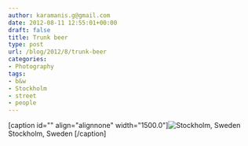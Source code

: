 ```yaml
---
author: karamanis.g@gmail.com
date: 2012-08-11 12:55:01+00:00
draft: false
title: Trunk beer
type: post
url: /blog/2012/8/trunk-beer
categories:
- Photography
tags:
- b&w
- Stockholm
- street
- people
---
```


[caption id="" align="alignnone" width="1500.0"]![ Stockholm, Sweden ](https://images.squarespace-cdn.com/content/v1/4f3f61bae4b063b909445965/1344689736796-XZ6KFKRSLJ8VRC87EZFM/ke17ZwdGBToddI8pDm48kAjkaFTyBy8qANmErpxxnawUqsxRUqqbr1mOJYKfIPR7LoDQ9mXPOjoJoqy81S2I8N_N4V1vUb5AoIIIbLZhVYy7Mythp_T-mtop-vrsUOmeInPi9iDjx9w8K4ZfjXt2drtm2QGwqrGwDbYQLbBdiOKFRoiG18sEQh82yb7Mc1UsbSexTd1-frD7527z4SM9QQ/20120804-GKAR6723.jpg?format=original)
 Stockholm, Sweden [/caption]
